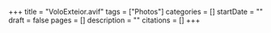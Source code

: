 +++
title = "VoloExteior.avif"
tags = ["Photos"]
categories = []
startDate = ""
draft = false
pages = []
description = ""
citations = []
+++
